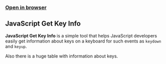 ### [Open in browser](https://jskeyinfo.netlify.app/)

## JavaScript Get Key Info

**JavaScript Get Key Info** is a simple tool that helps JavaScript developers easily get information about keys on a keyboard for such events as `keydown` and `keyup`.

Also there is a huge table with information about keys.
